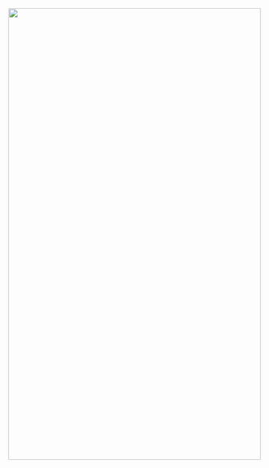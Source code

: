 <a href="https://www.public.asu.edu/~sdmaslan/#/">
  <img style="width: 100%;height: 900px;"
    src="https://cdn.jsdelivr.net/gh/SaajanM/SaajanM@5f0dd990454c11760fad870a08c7da7eba254050/website.svg?sanitize=true">
  <object data="https://cdn.jsdelivr.net/gh/SaajanM/SaajanM@5f0dd990454c11760fad870a08c7da7eba254050/website.svg?sanitize=true" type="image/svg+xml" style="width: 100%;height: 900px;"></object>
</a>